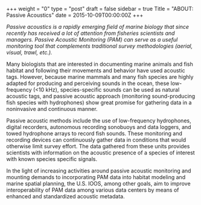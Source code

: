 +++
weight = "0"
type = "post"
draft = false
sidebar = true
Title = "ABOUT: Passive Acoustics"
date = 2015-10-09T00:00:00Z
+++



_Passive acoustics is a rapidly emerging field of marine biology that since recently has received a lot of attention from fisheries scientists and managers. Passive Acoustic Monitoring (PAM) can serve as a useful monitoring tool that complements traditional survey methodologies (aerial, visual, trawl, etc.)._ 
<!--more-->

Many biologists that are interested in documenting marine animals and fish habitat and following their movements and behavior have used acoustic tags. However, because marine mammals and many fish species are highly adapted for producing and perceiving sounds in the ocean, these low-frequency (<10 kHz), species-specific sounds can be used as natural acoustic tags, and passive acoustic approach (monitoring sound-producing fish species with hydrophones) show great promise for gathering data in a noninvasive and continuous manner. 

Passive acoustic methods include the use of low-frequency hydrophones, digital recorders, autonomous recording sonobuoys and data loggers, and towed hydrophone arrays to record fish sounds. These monitoring and recording devices can continuously gather data in conditions that would otherwise limit survey effort. The data gathered from these units provides scientists with information on the acoustic presence of a species of interest with known species specific signals. 

In the light of increasing activities around passive acoustic monitoring and mounting demands to incorporating PAM data into habitat modeling and marine spatial planning, the U.S. IOOS, among other goals, aim to improve interoperability of PAM data among various data centers by means of enhanced and standardized acoustic metadata.

